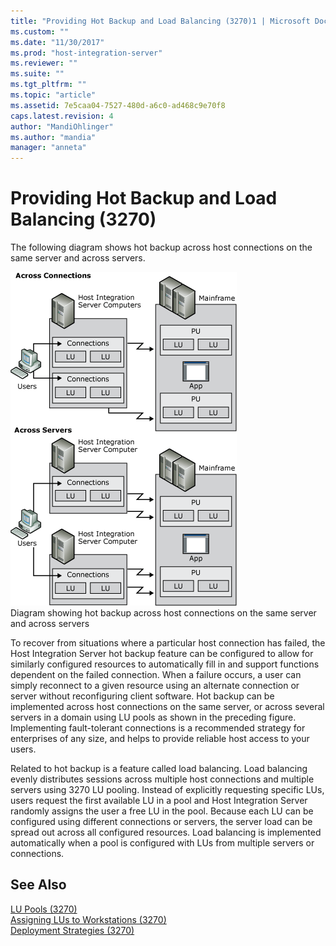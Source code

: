 ```yaml
---
title: "Providing Hot Backup and Load Balancing (3270)1 | Microsoft Docs"
ms.custom: ""
ms.date: "11/30/2017"
ms.prod: "host-integration-server"
ms.reviewer: ""
ms.suite: ""
ms.tgt_pltfrm: ""
ms.topic: "article"
ms.assetid: 7e5caa04-7527-480d-a6c0-ad468c9e70f8
caps.latest.revision: 4
author: "MandiOhlinger"
ms.author: "mandia"
manager: "anneta"
---
```

# Providing Hot Backup and Load Balancing (3270)
The following diagram shows hot backup across host connections on the same server and across servers.  
  
 ![](../core/media/pln03.gif "pln03")  
Diagram showing hot backup across host connections on the same server and across servers  
  
 To recover from situations where a particular host connection has failed, the Host Integration Server hot backup feature can be configured to allow for similarly configured resources to automatically fill in and support functions dependent on the failed connection. When a failure occurs, a user can simply reconnect to a given resource using an alternate connection or server without reconfiguring client software. Hot backup can be implemented across host connections on the same server, or across several servers in a domain using LU pools as shown in the preceding figure. Implementing fault-tolerant connections is a recommended strategy for enterprises of any size, and helps to provide reliable host access to your users.  
  
 Related to hot backup is a feature called load balancing. Load balancing evenly distributes sessions across multiple host connections and multiple servers using 3270 LU pooling. Instead of explicitly requesting specific LUs, users request the first available LU in a pool and Host Integration Server randomly assigns the user a free LU in the pool. Because each LU can be configured using different connections or servers, the server load can be spread out across all configured resources. Load balancing is implemented automatically when a pool is configured with LUs from multiple servers or connections.  
  
## See Also  
 [LU Pools (3270)](../core/lu-pools-3270-1.md)   
 [Assigning LUs to Workstations (3270)](../core/assigning-lus-to-workstations-3270-1.md)   
 [Deployment Strategies (3270)](../core/deployment-strategies-3270-1.md)